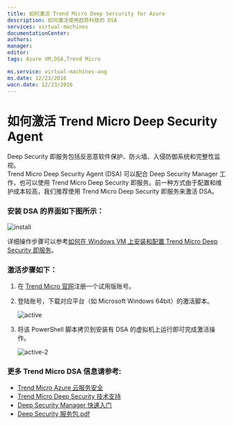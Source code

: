 ```yaml
---
title: 如何激活 Trend Micro Deep Sercurity for Azure
description: 如何激活使用趋势科技的 DSA 
services: virtual-machines
documentationCenter: 
authors: 
manager: 
editor: 
tags: Azure VM,DSA,Trend Micro

ms.service: virtual-machines-aog
ms.date: 12/23/2016
wacn.date: 12/23/2016
---
```


# 如何激活 Trend Micro Deep Security Agent

Deep Security 即服务包括反恶意软件保护、防火墙、入侵防御系统和完整性监视。  
Trend Micro Deep Security Agent (DSA) 可以配合 Deep Security Manager 工作，也可以使用 Trend Micro Deep Security 即服务。前一种方式由于配置和维护成本较高，我们推荐使用 Trend Micro Deep Security 即服务来激活 DSA。

### 安装 DSA 的界面如下图所示： ###

![install](./media/aog-virtual-machines-howto-activate-dsa/install.png)

详细操作步骤可以参考[如何在 Windows VM 上安装和配置 Trend Micro Deep Security 即服务](./virtual-machines/virtual-machines-windows-classic-install-trend.md)。

### 激活步骤如下： ###

1.	在 [Trend Micro 官网](https://app.deepsecurity.trendmicro.com/SignUp.screen)注册一个试用版账号。
2.	登陆账号，下载对应平台（如 Microsoft Windows 64bit）的激活脚本。

	![active](./media/aog-virtual-machines-howto-activate-dsa/active.png)

3.	将该 PowerShell 脚本拷贝到安装有 DSA 的虚拟机上运行即可完成激活操作。

	![active-2](./media/aog-virtual-machines-howto-activate-dsa/active-2.png)

### 更多 Trend Micro DSA 信息请参考: ###

- [Trend Micro Azure 云服务安全](http://www.trendmicro.com/azure/)  
- [Trend Micro Deep Security 技术支持](https://help.deepsecurity.trendmicro.com/welcome.html)  
- [Deep Security Manager 快速入门](https://help.deepsecurity.trendmicro.com/azure-marketplace-getting-started-with-deep-security.html)  
- [Deep Security 服务包.pdf](http://docs.trendmicro.com/all/ent/ds/v9.6_sp1/en-us/Deep_Security_96_SP1_Admin_Guide_EN.pdf)  

